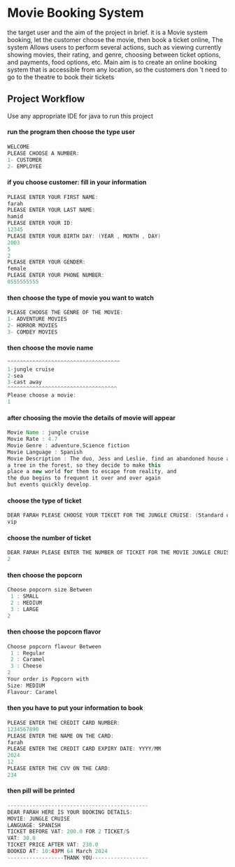 # Movie Booking System

the target user and the aim of the project in brief.
it is a Movie system booking, let the customer choose the movie, then book a ticket
online, The system Allows users to perform several actions, such as viewing currently showing movies, their rating, and genre, choosing
between ticket options, and payments, food options, etc. Main aim is to create an
online booking system that is accessible from any location, so the customers don ’t
need to go to the theatre to book their tickets

## Project Workflow
 Use any appropriate IDE for java to run this project 

#### run the program then choose the type user

```java
WELCOME
PLEASE CHOOSE A NUMBER: 
1- CUSTOMER  
2- EMPLOYEE 
```

#### if you choose customer: fill in your information
``` java
PLEASE ENTER YOUR FIRST NAME:
farah
PLEASE ENTER YOUR LAST NAME:
hamid
PLEASE ENTER YOUR ID:
12345
PLEASE ENTER YOUR BIRTH DAY: (YEAR , MONTH , DAY)
2003
5
2
PLEASE ENTER YOUR GENDER: 
female
PLEASE ENTER YOUR PHONE NUMBER:
0555555555
```
#### then choose the type of movie you want to watch

``` java
PLEASE CHOOSE THE GENRE OF THE MOVIE: 
1- ADVENTURE MOVIES
2- HORROR MOVIES
3- COMDEY MOVIES
```

#### then choose the movie name
``` java
^^^^^^^^^^^^^^^^^^^^^^^^^^^^^^^^^^^^
1-jungle cruise
2-sea
3-cast away
^^^^^^^^^^^^^^^^^^^^^^^^^^^^^^^^^^^
Please choose a movie: 
1
```

#### after choosing the movie the details of movie will appear 

``` java
Movie Name : jungle cruise
Movie Rate : 4.7
Movie Genre : adventure,Science fiction
Movie Language : Spanish
Movie Description : The duo, Jess and Leslie, find an abandoned house above
a tree in the forest, so they decide to make this
place a new world for them to escape from reality, and
the duo begins to frequent it over and over again
but events quickly develop.
```

#### choose the type of ticket 
``` java
DEAR FARAH PLEASE CHOOSE YOUR TIKCET FOR THE JUNGLE CRUISE: (Standard or VIP) 
vip
```

#### choose the number of ticket 
``` java
DEAR FARAH PLEASE ENTER THE NUMBER OF TICKET FOR THE MOVIE JUNGLE CRUISE: 
2
```

#### then choose the popcorn 
``` java
Choose popcorn size Between 
 1 : SMALL 
 2 : MEDIUM 
 3 : LARGE
2
```

#### then choose the popcorn flavor
``` java
Choose popcorn flavour Between 
 1 : Regular 
 2 : Caramel 
 3 : Cheese
2
Your order is Popcorn with
Size: MEDIUM
Flavour: Caramel
```
#### then you have to put your information to book
``` java
PLEASE ENTER THE CREDIT CARD NUMBER: 
1234567890
PLEASE ENTER THE NAME ON THE CARD: 
farah
PLEASE ENTER THE CREDIT CARD EXPIRY DATE: YYYY/MM 
2024
12
PLEASE ENTER THE CVV ON THE CARD: 
234
```

####  then pill will be printed 
``` java
---------------------------------------------
DEAR FARAH HERE IS YOUR BOOKING DETAILS: 
MOVIE: JUNGLE CRUISE
LANGUAGE: SPANISH
TICKET BEFORE VAT: 200.0 FOR 2 TICKET/S
VAT: 30.0
TICKET PRICE AFTER VAT: 230.0
BOOKED AT: 10:43PM 64 March 2024 
------------------THANK YOU------------------


```


